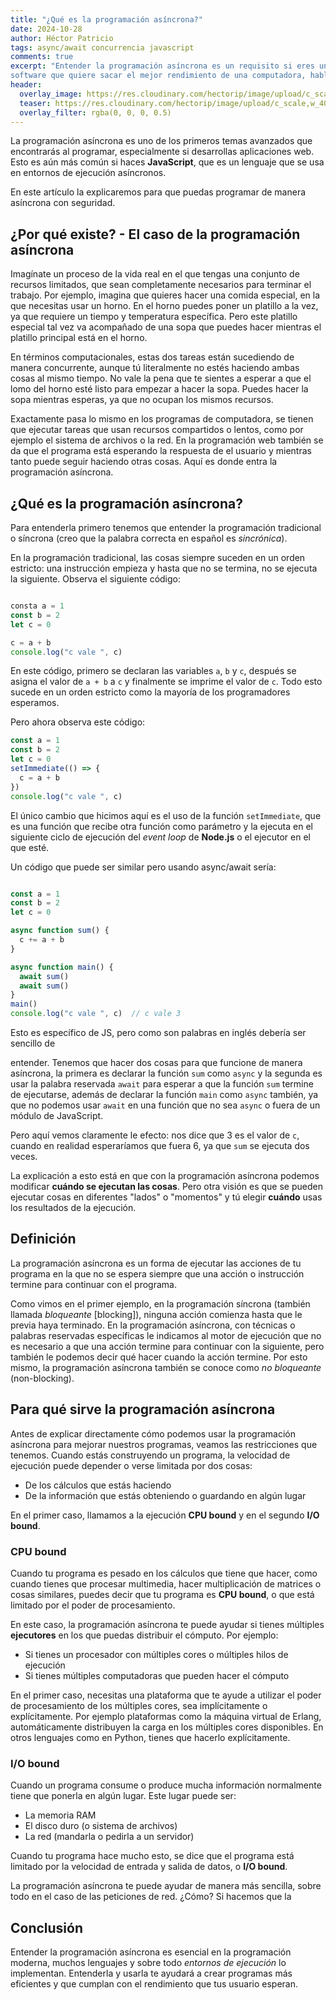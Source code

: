 ```yaml
---
title: "¿Qué es la programación asíncrona?"
date: 2024-10-28
author: Héctor Patricio
tags: async/await concurrencia javascript
comments: true
excerpt: "Entender la programación asíncrona es un requisito si eres un desarrollador de
software que quiere sacar el mejor rendimiento de una computadora, hablemos de qué es y cómo dominarla."
header:
  overlay_image: https://res.cloudinary.com/hectorip/image/upload/c_scale,w_1400/v1702917369/artisanalphoto-MJcb7ZhNeUA-unsplash_s6toxn.jpg
  teaser: https://res.cloudinary.com/hectorip/image/upload/c_scale,w_400/v1702917369/artisanalphoto-MJcb7ZhNeUA-unsplash_s6toxn.jpg
  overlay_filter: rgba(0, 0, 0, 0.5)
---
```


La programación asíncrona es uno de los primeros temas avanzados que encontrarás
al programar, especialmente si desarrollas aplicaciones web. Esto es aún más
común si haces **JavaScript**, que es un lenguaje que se usa en entornos de
ejecución asíncronos.

En este artículo la explicaremos para que puedas programar de manera asíncrona
con seguridad.

## ¿Por qué existe? - El caso de la programación asíncrona

Imagínate un proceso de la vida real en el que tengas una conjunto de recursos
limitados, que sean completamente necesarios para terminar el trabajo. Por ejemplo,
imagina que quieres hacer una comida especial, en la que necesitas usar un horno.
En el horno puedes poner un platillo a la vez, ya que requiere un tiempo y temperatura
específica. Pero este platillo especial tal vez va acompañado de una sopa que puedes
hacer mientras el platillo principal está en el horno.

En términos computacionales, estas dos tareas están sucediendo de manera concurrente,
aunque tú literalmente no estés haciendo ambas cosas al mismo tiempo. No vale la pena que
te sientes a esperar a que el lomo del horno esté listo para empezar a hacer la sopa.
Puedes hacer la sopa mientras esperas, ya que no ocupan los mismos recursos.

Exactamente pasa lo mismo en los programas de computadora, se tienen que ejecutar tareas
que usan recursos compartidos o lentos, como por ejemplo el sistema de archivos o la red.
En la programación web también se da que el programa está esperando la respuesta de el
usuario y mientras tanto puede seguir haciendo otras cosas. Aquí es donde entra la programación
asíncrona.

## ¿Qué es la programación asíncrona?

Para entenderla primero tenemos que entender la programación tradicional o
síncrona (creo que la palabra correcta en español es _sincrónica_).

En la programación tradicional, las cosas siempre suceden en un orden estricto:
una instrucción empieza y hasta que no se termina, no se ejecuta la siguiente.
Observa el siguiente código:

```js

consta a = 1
const b = 2
let c = 0

c = a + b
console.log("c vale ", c)
```

En este código, primero se declaran las variables `a`, `b` y `c`, después se
asigna el valor de `a + b` a `c` y finalmente se imprime el valor de `c`. Todo
esto sucede en un orden estricto como la mayoría de los programadores esperamos.

Pero ahora observa este código:

```js
const a = 1
const b = 2
let c = 0
setImmediate(() => {
  c = a + b
})
console.log("c vale ", c)
```

El único cambio que hicimos aquí es el uso de la función `setImmediate`, que es
una función que recibe otra función como parámetro y la ejecuta en el siguiente
ciclo de ejecución del _event loop_ de **Node.js** o el ejecutor en el que esté.

Un código que puede ser similar pero usando async/await sería:

```js

const a = 1
const b = 2
let c = 0

async function sum() {
  c += a + b
}

async function main() {
  await sum()
  await sum()
}
main()
console.log("c vale ", c)  // c vale 3

```

Esto es específico de JS, pero como son palabras en inglés debería ser sencillo de

entender. Tenemos que hacer dos cosas para que funcione de manera asíncrona, la
primera es declarar la función `sum` como `async` y la segunda es usar la palabra
reservada `await` para esperar a que la función `sum` termine de ejecutarse, además
de declarar la función `main` como `async` también, ya que no podemos usar `await`
en una función que no sea `async` o fuera de un módulo de JavaScript.

Pero aquí vemos claramente le efecto: nos dice que 3 es el valor de `c`, cuando en
realidad esperaríamos que fuera 6, ya que `sum` se ejecuta dos veces.

La explicación a esto está en que con la programación asíncrona podemos modificar
**cuándo se ejecutan las cosas**. Pero otra visión es que se pueden ejecutar cosas
en diferentes "lados" o "momentos" y tú elegir **cuándo** usas los resultados de
la ejecución.

## Definición

La programación asíncrona es un forma de ejecutar las acciones de tu programa en
la que no se espera siempre que una acción o instrucción termine para continuar
con el programa.

Como vimos en el primer ejemplo, en la programación síncrona (también llamada
_bloqueante_ [blocking]), ninguna acción comienza hasta que le previa haya terminado.
En la programación asíncrona, con técnicas o palabras reservadas específicas le
indicamos al motor de ejecución que no es necesario a que una acción termine para
continuar con la siguiente, pero también le podemos decir qué hacer cuando la
acción termine. Por esto mismo, la programación asíncrona también se conoce como
_no bloqueante_ (non-blocking).

## Para qué sirve la programación asíncrona

Antes de explicar directamente cómo podemos usar la programación asíncrona para
mejorar nuestros programas, veamos las restricciones que tenemos. Cuando estás
construyendo un programa, la velocidad de ejecución puede depender o verse
limitada por dos cosas:

- De los cálculos que estás haciendo
- De la información que estás obteniendo o guardando en algún lugar

En el primer caso, llamamos a la ejecución **CPU bound** y en el segundo **I/O bound**.

### CPU bound

Cuando tu programa es pesado en los cálculos que tiene que hacer, como cuando
tienes que procesar multimedia, hacer multiplicación de matrices o cosas
similares, puedes decir que tu programa es **CPU bound**, o que está limitado por
el poder de procesamiento.

En este caso, la programación asíncrona te puede ayudar si tienes múltiples
**ejecutores** en los que puedas distribuir el cómputo. Por ejemplo:

- Si tienes un procesador con múltiples cores o múltiples hilos de ejecución
- Si tienes múltiples computadoras que pueden hacer el cómputo

En el primer caso, necesitas una plataforma que te ayude a utilizar el poder
de procesamiento de los múltiples cores, sea implícitamente o explícitamente. Por
ejemplo plataformas como la máquina virtual de Erlang, automáticamente distribuyen
la carga en los múltiples cores disponibles. En otros lenguajes como en Python,
tienes que hacerlo explícitamente.

### I/O bound

Cuando un programa consume o produce mucha información normalmente tiene que
ponerla en algún lugar. Este lugar puede ser:

- La memoria RAM
- El disco duro (o sistema de archivos)
- La red (mandarla o pedirla a un servidor)

Cuando tu programa hace mucho esto, se dice que el programa está limitado por la
velocidad de entrada y salida de datos, o **I/O bound**.

La programación asíncrona te puede ayudar de manera más sencilla, sobre todo en
el caso de las peticiones de red. ¿Cómo? Si hacemos que la

## Conclusión

Entender la programación asíncrona es esencial en la programación moderna, muchos
lenguajes y sobre todo _entornos de ejecución_ lo implementan. Entenderla y usarla
te ayudará a crear programas más eficientes y que cumplan con el rendimiento que
tus usuario esperan.
